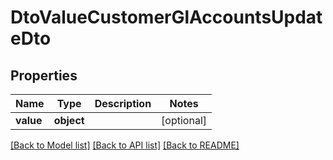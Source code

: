 # DtoValueCustomerGlAccountsUpdateDto

## Properties
Name | Type | Description | Notes
------------ | ------------- | ------------- | -------------
**value** | **object** |  | [optional] 

[[Back to Model list]](../README.md#documentation-for-models) [[Back to API list]](../README.md#documentation-for-api-endpoints) [[Back to README]](../README.md)


